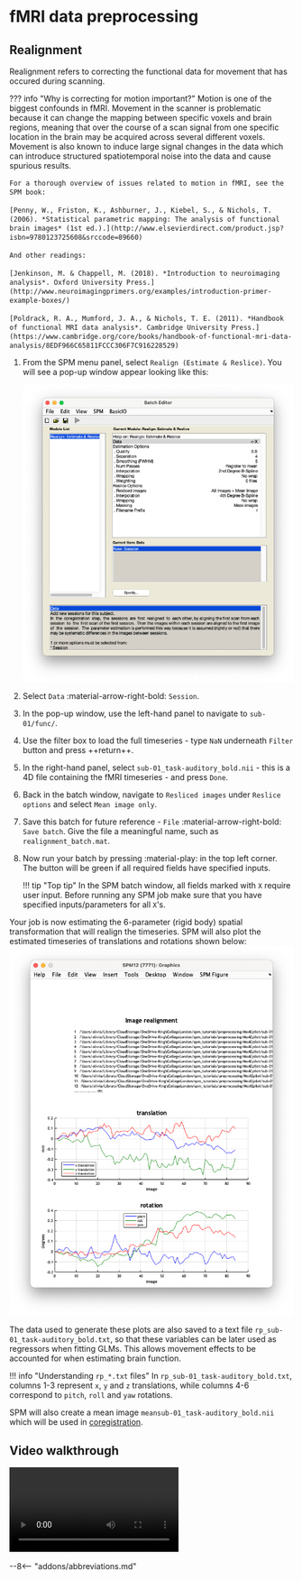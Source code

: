 # fMRI data preprocessing

## Realignment

Realignment refers to correcting the functional data for movement that has occured during scanning. 

??? info "Why is correcting for motion important?" 
    Motion is one of the biggest confounds in fMRI. Movement in the scanner is problematic because it can change the mapping between specific voxels and brain regions, meaning that over the course of a scan signal from one specific location in the brain may be acquired across several different voxels. Movement is also known to induce large signal changes in the data which can introduce structured spatiotemporal noise into the data and cause spurious results.

    For a thorough overview of issues related to motion in fMRI, see the SPM book:

    [Penny, W., Friston, K., Ashburner, J., Kiebel, S., & Nichols, T. (2006). *Statistical parametric mapping: The analysis of functional brain images* (1st ed.).](http://www.elsevierdirect.com/product.jsp?isbn=9780123725608&srccode=89660)

    And other readings:

    [Jenkinson, M. & Chappell, M. (2018). *Introduction to neuroimaging analysis*. Oxford University Press.](http://www.neuroimagingprimers.org/examples/introduction-primer-example-boxes/)

    [Poldrack, R. A., Mumford, J. A., & Nichols, T. E. (2011). *Handbook of functional MRI data analysis*. Cambridge University Press.](https://www.cambridge.org/core/books/handbook-of-functional-mri-data-analysis/8EDF966C65811FCCC306F7C916228529)

1. From the SPM menu panel, select `Realign (Estimate & Reslice)`. You will see a pop-up window appear looking like this:

    ![](../../assets/figures/realignment_batch.png)

2. Select `Data` :material-arrow-right-bold: `Session`. 
3. In the pop-up window, use the left-hand panel to navigate to `sub-01/func/`. 
4. Use the filter box to load the full timeseries - type `NaN` underneath `Filter` button and press ++return++.
5. In the right-hand panel, select `sub-01_task-auditory_bold.nii` - this is a 4D file containing the fMRI timeseries - and press `Done`.
6. Back in the batch window, navigate to `Resliced images` under `Reslice options` and select `Mean image only`. 
7. Save this batch for future reference - `File` :material-arrow-right-bold: `Save batch`. Give the file a meaningful name, such as `realignment_batch.mat`. 
8. Now run your batch by pressing :material-play: in the top left corner. The button will be green if all required fields have specified inputs.

    !!! tip "Top tip"
       In the SPM batch window, all fields marked with `X` require user input. Before running any SPM job make sure that you have specified inputs/parameters for all `X`'s. 

Your job is now estimating the 6-parameter (rigid body) spatial transformation that will realign the timeseries. SPM will also plot the estimated timeseries of translations and rotations shown below:
![](../../assets/figures/realignment_plot.png)

The data used to generate these plots are also saved to a text file `rp_sub-01_task-auditory_bold.txt`, so that these variables can be later used as regressors when fitting GLMs. This allows movement effects to be accounted for when estimating brain function.

!!! info "Understanding `rp_*.txt` files"
    In `rp_sub-01_task-auditory_bold.txt`, columns 1-3 represent `x`, `y` and `z` translations, while columns 4-6 correspond to `pitch`, `roll` and `yaw` rotations. 

SPM will also create a mean image `meansub-01_task-auditory_bold.nii` which will be used in [coregistration](./coregistration.md). 

## Video walkthrough

![type:video](../../assets/videos/realignment.mp4)

--8<-- "addons/abbreviations.md"
